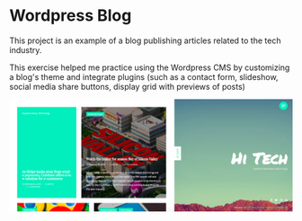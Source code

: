# Wordpress Blog

This project is an example of a blog publishing articles related to the tech industry.

This exercise helped me practice using the Wordpress CMS by customizing a blog's theme and integrate plugins (such as a contact form, slideshow, social media share buttons, display grid with previews of posts)

![alt text](https://github.com/clairedonut/wordpress-blog/blob/master/wordpress-blog-home.png? "blog homepage")
